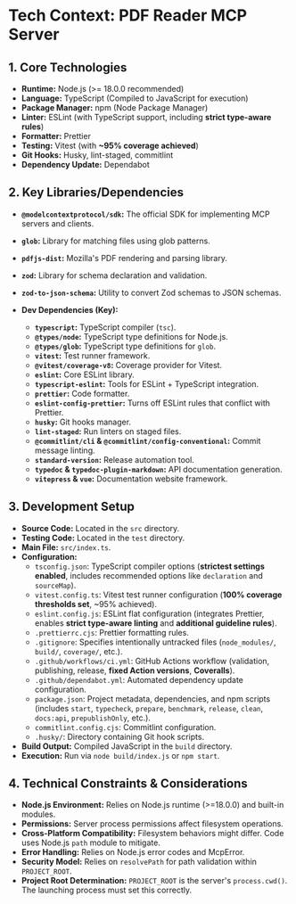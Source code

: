 <!-- Version: 1.9 | Last Updated: 2025-04-06 | Updated By: Sylph -->

# Tech Context: PDF Reader MCP Server

## 1. Core Technologies

- **Runtime:** Node.js (>= 18.0.0 recommended)
- **Language:** TypeScript (Compiled to JavaScript for execution)
- **Package Manager:** npm (Node Package Manager)
- **Linter:** ESLint (with TypeScript support, including **strict type-aware rules**)
- **Formatter:** Prettier
- **Testing:** Vitest (with **~95% coverage achieved**)
- **Git Hooks:** Husky, lint-staged, commitlint
- **Dependency Update:** Dependabot

## 2. Key Libraries/Dependencies

- **`@modelcontextprotocol/sdk`:** The official SDK for implementing MCP servers and clients.
- **`glob`:** Library for matching files using glob patterns.
- **`pdfjs-dist`:** Mozilla's PDF rendering and parsing library.
- **`zod`:** Library for schema declaration and validation.
- **`zod-to-json-schema`:** Utility to convert Zod schemas to JSON schemas.

- **Dev Dependencies (Key):**
  - **`typescript`:** TypeScript compiler (`tsc`).
  - **`@types/node`:** TypeScript type definitions for Node.js.
  - **`@types/glob`:** TypeScript type definitions for `glob`.
  - **`vitest`:** Test runner framework.
  - **`@vitest/coverage-v8`:** Coverage provider for Vitest.
  - **`eslint`:** Core ESLint library.
  - **`typescript-eslint`:** Tools for ESLint + TypeScript integration.
  - **`prettier`:** Code formatter.
  - **`eslint-config-prettier`:** Turns off ESLint rules that conflict with Prettier.
  - **`husky`:** Git hooks manager.
  - **`lint-staged`:** Run linters on staged files.
  - **`@commitlint/cli` & `@commitlint/config-conventional`:** Commit message linting.
  - **`standard-version`:** Release automation tool.
  - **`typedoc` & `typedoc-plugin-markdown`:** API documentation generation.
  - **`vitepress` & `vue`:** Documentation website framework.

## 3. Development Setup

- **Source Code:** Located in the `src` directory.
- **Testing Code:** Located in the `test` directory.
- **Main File:** `src/index.ts`.
- **Configuration:**
  - `tsconfig.json`: TypeScript compiler options (**strictest settings enabled**, includes recommended options like `declaration` and `sourceMap`).
  - `vitest.config.ts`: Vitest test runner configuration (**100% coverage thresholds set**, ~95% achieved).
  - `eslint.config.js`: ESLint flat configuration (integrates Prettier, enables **strict type-aware linting** and **additional guideline rules**).
  - `.prettierrc.cjs`: Prettier formatting rules.
  - `.gitignore`: Specifies intentionally untracked files (`node_modules/`, `build/`, `coverage/`, etc.).
  - `.github/workflows/ci.yml`: GitHub Actions workflow (validation, publishing, release, **fixed Action versions**, **Coveralls**).
  - `.github/dependabot.yml`: Automated dependency update configuration.
  - `package.json`: Project metadata, dependencies, and npm scripts (includes `start`, `typecheck`, `prepare`, `benchmark`, `release`, `clean`, `docs:api`, `prepublishOnly`, etc.).
  - `commitlint.config.cjs`: Commitlint configuration.
  - `.husky/`: Directory containing Git hook scripts.
- **Build Output:** Compiled JavaScript in the `build` directory.
- **Execution:** Run via `node build/index.js` or `npm start`.

## 4. Technical Constraints & Considerations

- **Node.js Environment:** Relies on Node.js runtime (>=18.0.0) and built-in modules.
- **Permissions:** Server process permissions affect filesystem operations.
- **Cross-Platform Compatibility:** Filesystem behaviors might differ. Code uses Node.js `path` module to mitigate.
- **Error Handling:** Relies on Node.js error codes and McpError.
- **Security Model:** Relies on `resolvePath` for path validation within `PROJECT_ROOT`.
- **Project Root Determination:** `PROJECT_ROOT` is the server's `process.cwd()`. The launching process must set this correctly.
